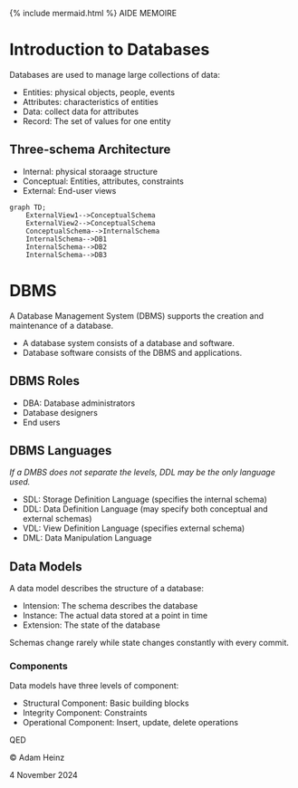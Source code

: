{% include mermaid.html %}
AIDE MEMOIRE

# Introduction to Databases

Databases are used to manage large collections of data:  

- Entities: physical objects, people, events
- Attributes: characteristics of entities
- Data: collect data for attributes
- Record: The set of values for one entity

## Three-schema Architecture

- Internal: physical storaage structure
- Conceptual: Entities, attributes, constraints 
- External: End-user views

```mermaid
graph TD;
    ExternalView1-->ConceptualSchema
    ExternalView2-->ConceptualSchema
    ConceptualSchema-->InternalSchema
    InternalSchema-->DB1
    InternalSchema-->DB2
    InternalSchema-->DB3
```


# DBMS

A Database Management System (DBMS) supports the creation and maintenance of a database. 
- A database system consists of a database and software.
- Database software consists of the DBMS and applications. 


## DBMS Roles

- DBA: Database administrators
- Database designers
- End users


## DBMS Languages

_If a DMBS does not separate the levels, DDL may be the only language used._
- SDL: Storage Definition Language (specifies the internal schema)
- DDL: Data Definition Language (may specify both conceptual and external schemas)
- VDL: View Definition Language (specifies external schema)
- DML: Data Manipulation Language

## Data Models

A data model describes the structure of a database: 
- Intension: The schema describes the database
- Instance: The actual data stored at a point in time
- Extension: The state of the database

Schemas change rarely while state changes constantly with every commit. 

### Components

Data models have three levels of component: 
- Structural Component: Basic building blocks
- Integrity Component: Constraints
- Operational Component: Insert, update, delete operations

 
QED 

© Adam Heinz 

4 November 2024